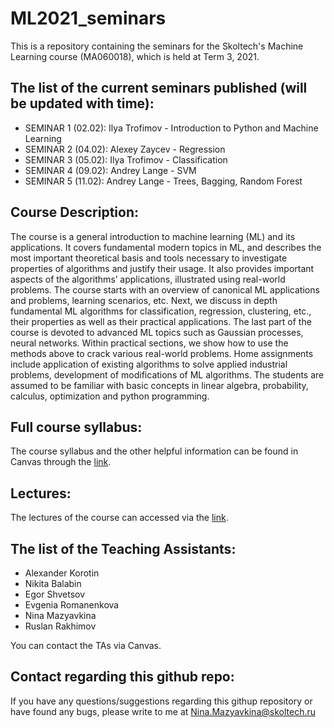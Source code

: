 # ML2021_seminars
This is a repository containing the seminars for the Skoltech's Machine Learning course (MA060018), which is held at Term 3, 2021.

## The list of the current seminars published (will be updated with time):
* SEMINAR 1 (02.02): Ilya Trofimov - Introduction to Python and Machine Learning
* SEMINAR 2 (04.02): Alexey Zaycev - Regression
* SEMINAR 3 (05.02): Ilya Trofimov - Classification
* SEMINAR 4 (09.02): Andrey Lange - SVM
* SEMINAR 5 (11.02): Andrey Lange - Trees, Bagging, Random Forest


## Course Description:
The course is a general introduction to machine learning (ML) and its applications. It covers fundamental modern topics in ML, and describes the most important theoretical basis and tools necessary to investigate properties of algorithms and justify their usage. It also provides important aspects of the algorithms’ applications, illustrated using real-world problems. The course starts with an overview of canonical ML applications and problems, learning scenarios, etc. Next, we discuss in depth fundamental ML algorithms for classification, regression, clustering, etc., their properties as well as their practical applications. The last part of the course is devoted to advanced ML topics such as Gaussian processes, neural networks. Within practical sections, we show how to use the methods above to crack various real-world problems. Home assignments include application of existing algorithms to solve applied industrial problems, development of modifications of ML algorithms. The students are assumed to be familiar with basic concepts in linear algebra, probability, calculus, optimization and python programming.

## Full course syllabus:
The course syllabus and the other helpful information can be found in Canvas through the [link](https://skoltech.instructure.com/courses/3121/assignments/syllabus).

## Lectures:
The lectures of the course can accessed via the [link](https://github.com/adasegroup/ML2021_lectures).

## The list of the Teaching Assistants:
* Alexander Korotin
* Nikita Balabin
* Egor Shvetsov
* Evgenia Romanenkova
* Nina Mazyavkina
* Ruslan Rakhimov

You can contact the TAs via Canvas.

## Contact regarding this github repo:
If you have any questions/suggestions regarding this githup repository or have found any bugs, please write to me at Nina.Mazyavkina@skoltech.ru 


